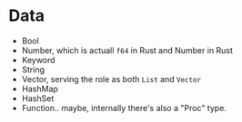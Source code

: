 
# Data

* Bool
* Number, which is actuall `f64` in Rust and Number in Rust
* Keyword
* String
* Vector, serving the role as both `List` and `Vector`
* HashMap
* HashSet
* Function.. maybe, internally there's also a "Proc" type.
